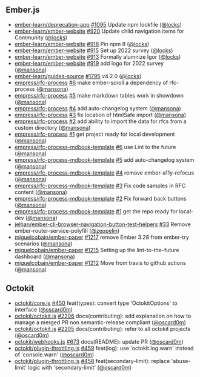 ## Ember.js

- [ember-learn/deprecation-app] [#1095](https://github.com/ember-learn/deprecation-app/pull/1095) Update npm lockfile ([@locks])
- [ember-learn/ember-website] [#920](https://github.com/ember-learn/ember-website/pull/920) Update child navigation items for Community ([@locks])
- [ember-learn/ember-website] [#918](https://github.com/ember-learn/ember-website/pull/918) Pin npm 8 ([@locks])
- [ember-learn/ember-website] [#915](https://github.com/ember-learn/ember-website/pull/915) Set up 2022 survey ([@locks])
- [ember-learn/ember-website] [#913](https://github.com/ember-learn/ember-website/pull/913) Formally alumnize Igor ([@locks])
- [ember-learn/ember-website] [#919](https://github.com/ember-learn/ember-website/pull/919) add logo for 2022 survey ([@mansona])
- [ember-learn/guides-source] [#1795](https://github.com/ember-learn/guides-source/pull/1795) v4.2.0 ([@locks])
- [empress/rfc-process] [#6](https://github.com/empress/rfc-process/pull/6) make ember-scroll a dependency of rfc-process ([@mansona])
- [empress/rfc-process] [#5](https://github.com/empress/rfc-process/pull/5) make markdown tables work in showdown ([@mansona])
- [empress/rfc-process] [#4](https://github.com/empress/rfc-process/pull/4) add auto-changelog system ([@mansona])
- [empress/rfc-process] [#3](https://github.com/empress/rfc-process/pull/3) fix location of htmlSafe import ([@mansona])
- [empress/rfc-process] [#2](https://github.com/empress/rfc-process/pull/2) add ability to import the data for rfcs from a custom directory ([@mansona])
- [empress/rfc-process] [#1](https://github.com/empress/rfc-process/pull/1) get project ready for local development ([@mansona])
- [empress/rfc-process-mdbook-template] [#6](https://github.com/empress/rfc-process-mdbook-template/pull/6) use Lint to the future ([@mansona])
- [empress/rfc-process-mdbook-template] [#5](https://github.com/empress/rfc-process-mdbook-template/pull/5) add auto-changelog system ([@mansona])
- [empress/rfc-process-mdbook-template] [#4](https://github.com/empress/rfc-process-mdbook-template/pull/4) remove ember-a11y-refocus ([@mansona])
- [empress/rfc-process-mdbook-template] [#3](https://github.com/empress/rfc-process-mdbook-template/pull/3) Fix code samples in RFC content ([@mansona])
- [empress/rfc-process-mdbook-template] [#2](https://github.com/empress/rfc-process-mdbook-template/pull/2) Fix forward back buttons ([@mansona])
- [empress/rfc-process-mdbook-template] [#1](https://github.com/empress/rfc-process-mdbook-template/pull/1) get the repo ready for local-dev ([@mansona])
- [jelhan/ember-cli-browser-navigation-button-test-helpers] [#33](https://github.com/jelhan/ember-cli-browser-navigation-button-test-helpers/pull/33) Remove ember-router-service-polyfill ([@zeppelin])
- [miguelcobain/ember-paper] [#1217](https://github.com/miguelcobain/ember-paper/pull/1217) remove Ember 3.28 from ember-try scenarios ([@mansona])
- [miguelcobain/ember-paper] [#1215](https://github.com/miguelcobain/ember-paper/pull/1215) Setting up the lint-to-the-future dashboard ([@mansona])
- [miguelcobain/ember-paper] [#1212](https://github.com/miguelcobain/ember-paper/pull/1212) Move from travis to github actions ([@mansona])

## Octokit

- [octokit/core.js] [#450](https://github.com/octokit/core.js/pull/450) feat(types): convert type 'OctokitOptions' to interface ([@oscard0m])
- [octokit/octokit.js] [#2206](https://github.com/octokit/octokit.js/pull/2206) docs(contributing): add explanation on how to manage a merged PR non semantic-release compliant ([@oscard0m])
- [octokit/octokit.js] [#2205](https://github.com/octokit/octokit.js/pull/2205) docs(contributing): refer to all octokit projects ([@oscard0m])
- [octokit/webhooks.js] [#673](https://github.com/octokit/webhooks.js/pull/673) docs(README): update PR ([@oscard0m])
- [octokit/plugin-throttling.js] [#459](https://github.com/octokit/plugin-throttling.js/pull/459) feat(log): use 'octokit.log.warn' instead of 'console.warn' ([@oscard0m])
- [octokit/plugin-throttling.js] [#458](https://github.com/octokit/plugin-throttling.js/pull/458) feat(secondary-limit): replace 'abuse-limit' logic with 'secondary-limit' ([@oscard0m])

[@locks]: https://github.com/locks
[@mansona]: https://github.com/mansona
[@oscard0m]: https://github.com/oscard0m
[@zeppelin]: https://github.com/zeppelin
[ember-learn/deprecation-app]: https://github.com/ember-learn/deprecation-app
[ember-learn/ember-website]: https://github.com/ember-learn/ember-website
[ember-learn/guides-source]: https://github.com/ember-learn/guides-source
[empress/rfc-process-mdbook-template]: https://github.com/empress/rfc-process-mdbook-template
[empress/rfc-process]: https://github.com/empress/rfc-process
[jelhan/ember-cli-browser-navigation-button-test-helpers]: https://github.com/jelhan/ember-cli-browser-navigation-button-test-helpers
[miguelcobain/ember-paper]: https://github.com/miguelcobain/ember-paper
[octokit/core.js]: https://github.com/octokit/core.js
[octokit/octokit.js]: https://github.com/octokit/octokit.js
[octokit/plugin-throttling.js]: https://github.com/octokit/plugin-throttling.js
[octokit/webhooks.js]: https://github.com/octokit/webhooks.js

